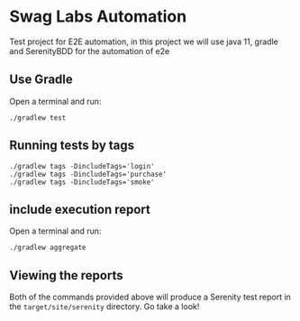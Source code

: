 # Swag Labs Automation

Test project for E2E automation, in this project we will use java 11, gradle and SerenityBDD for the automation of e2e


## Use Gradle

Open a terminal and run:

    ./gradlew test

## Running tests by tags

    ./gradlew tags -DincludeTags='login'
    ./gradlew tags -DincludeTags='purchase'
    ./gradlew tags -DincludeTags='smoke'

## include execution report

Open a terminal and run:

    ./gradlew aggregate

## Viewing the reports

Both of the commands provided above will produce a Serenity test report in the `target/site/serenity` directory. Go take a look!

